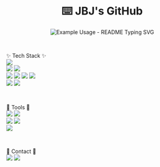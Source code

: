 <p align="center">
  <h1 align="center">⌨️ JBJ's GitHub</h3>
</p>

<p align="center">
  <img src="https://readme-typing-svg.demolab.com/?lines=Welcome+to+JBJ's+GitHub!;조범준의+깃허브에+오신걸+환영합니다!;&font=Fira%20Code&center=true&width=380&height=50&duration=4000&pause=1000" alt="Example Usage - README Typing SVG">
</p>

<br/>

✨ Tech Stack ✨
<br/>
<img src="https://img.shields.io/badge/react-61DAFB?style=for-the-badge&logo=react&logoColor=20232a" />
<br/>
<img src="https://img.shields.io/badge/javascript-20232a?style=for-the-badge&logo=javascript&logoColor=F7DF1E" />
<img src="https://img.shields.io/badge/typescript-20232a?style=for-the-badge&logo=typescript&logoColor=3178C6" />
<br/>
<img src="https://img.shields.io/badge/html5-20232a?style=for-the-badge&logo=html5&logoColor=E34F26" />
<img src="https://img.shields.io/badge/tailwind+css-20232a?style=for-the-badge&logo=tailwindcss&logoColor=06B6D4" />
<img src="https://img.shields.io/badge/vanillaextract+css-20232a?style=for-the-badge&logo=css3&logoColor=ECD53F" />
<img src="https://img.shields.io/badge/css3-20232a?style=for-the-badge&logo=css3&logoColor=#1572B6.svg" />
<br/>
<img src="https://img.shields.io/badge/tanstackquery-20232a?style=for-the-badge&logo=reactquery&logoColor=FF4154" />
<img src="https://img.shields.io/badge/reactrouter-20232a?style=for-the-badge&logo=reactrouter&logoColor=CA4245" />

<br/>

🔨 Tools 🔨
<br/>
<img src="https://img.shields.io/badge/git-F05032?style=for-the-badge&logo=git&logoColor=FFFFFF" />
<img src="https://img.shields.io/badge/reactrouter-20232a?style=for-the-badge&logo=reactrouter&logoColor=#CA4245" />
<br/>
<img src="https://img.shields.io/badge/reactrouter-20232a?style=for-the-badge&logo=reactrouter&logoColor=CA4245" />
<img src="https://img.shields.io/badge/reactrouter-20232a?style=for-the-badge&logo=reactrouter&logoColor=CA4245" />
<br/>
<img src="https://img.shields.io/badge/reactrouter-20232a?style=for-the-badge&logo=reactrouter&logoColor=CA4245" />

<br/>

📌 Contact 📌
<br/>
<img src="https://img.shields.io/badge/reactrouter-20232a?style=for-the-badge&logo=reactrouter&logoColor=CA4245" />
<img src="https://img.shields.io/badge/reactrouter-20232a?style=for-the-badge&logo=reactrouter&logoColor=CA4245" />
